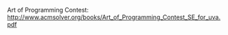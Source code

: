 Art of Programming Contest: http://www.acmsolver.org/books/Art_of_Programming_Contest_SE_for_uva.pdf
